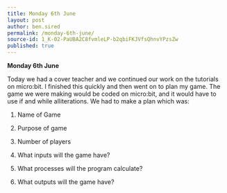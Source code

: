 ```yaml
---
title: Monday 6th June
layout: post
author: ben.sired
permalink: /monday-6th-june/
source-id: 1_K-02-PaUBA2C8fvmleLP-b2qbiFKJVfsQhnvYPzsZw
published: true
---
```

**Monday 6th June**

Today we had a cover teacher and we continued our work on the tutorials on micro:bit. I finished this quickly and then went on to plan my game. The game we were making would be coded on micro:bit, and it would have to use if and while alliterations. We had to make a plan which was: 

1) Name of Game

2) Purpose of game

3) Number of players

4) What inputs will the game have?

5) What processes will the program calculate?

6) What outputs will the game have? 

